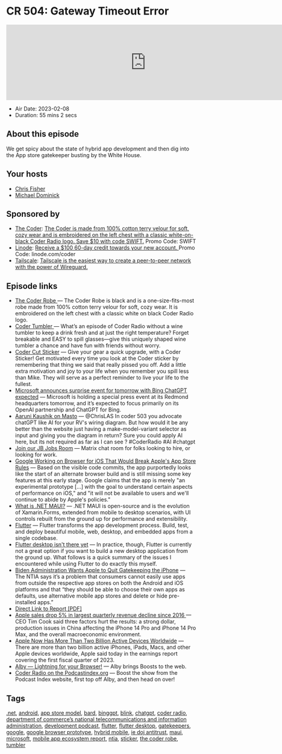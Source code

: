 # CR 504: Gateway Timeout Error

<iframe src="https://player.fireside.fm/v2/MLf2ZzhC+6DRNA4g2?theme=dark" width="740" height="200" frameborder="0" scrolling="no"></iframe>

* Air Date: 2023-02-08
* Duration: 55 mins 2 secs

## About this episode

We get spicy about the state of hybrid app development and then dig into the App store gatekeeper busting by the White House.

## Your hosts
* [Chris Fisher](https://coder.show/hosts/chrislas)
* [Michael Dominick](https://coder.show/hosts/michael)

## Sponsored by

  * [The Coder](https://www.jupitergarage.com/product/the-coder-robe): [The Coder is made from 100% cotton terry velour for soft, cozy wear and is embroidered on the left chest with a classic white-on-black Coder Radio logo. Save $10 with code SWIFT.](https://www.jupitergarage.com/product/the-coder-robe) Promo Code: SWIFT
  * [Linode](https://linode.com/coder): [Receive a $100 60-day credit towards your new account. ](https://linode.com/coder) Promo Code: linode.com/coder
  * [Tailscale](https://tailscale.com/coder): [Tailscale is the easiest way to create a peer-to-peer network with the power of Wireguard. ](https://tailscale.com/coder)



## Episode links

  * [The Coder Robe ](https://www.jupitergarage.com/product/the-coder-robe "The Coder Robe ") — The Coder Robe is black and is a one-size-fits-most robe made from 100% cotton terry velour for soft, cozy wear. It is embroidered on the left chest with a classic white on black Coder Radio logo.
  * [Coder Tumbler ](https://www.jupitergarage.com/product/coder-tumbler "Coder Tumbler ") — What’s an episode of Coder Radio without a wine tumbler to keep a drink fresh and at just the right temperature? Forget breakable and EASY to spill glasses—give this uniquely shaped wine tumbler a chance and have fun with friends without worry.
  * [Coder Cut Sticker](https://www.jupitergarage.com/product/coder-cut-sticker "Coder Cut Sticker") — Give your gear a quick upgrade, with a Coder Sticker! Get motivated every time you look at the Coder sticker by remembering that thing we said that really pissed you off. Add a little extra motivation and joy to your life when you remember you spill less than Mike. They will serve as a perfect reminder to live your life to the fullest.
  * [Microsoft announces surprise event for tomorrow with Bing ChatGPT expected](https://www.theverge.com/2023/2/6/23574185/microsoft-event-date-time-openai-bing-chatgpt "Microsoft announces surprise event for tomorrow with Bing ChatGPT expected") — Microsoft is holding a special press event at its Redmond headquarters tomorrow, and it’s expected to focus primarily on its OpenAI partnership and ChatGPT for Bing.
  * [Aaruni Kaushik on Masto](https://podcastindex.social/@double_a_runi@mastodon.edufor.me/109807222192146753 "Aaruni Kaushik on Masto") — @ChrisLAS In coder 503 you advocate chatGPT like AI for your RV's wiring diagram. But how would it be any better than the website just having a make-model-variant selector as input and giving you the diagram in return? Sure you could apply AI here, but its not required as far as I can see ? #CoderRadio #AI #chatgpt
  * [Join our JB Jobs Room](https://matrix.to/#/%23jobs:jupiterbroadcasting.com "Join our JB Jobs Room") — Matrix chat room for folks looking to hire, or looking for work.
  * [Google Working on Browser for iOS That Would Break Apple's App Store Rules](https://www.macrumors.com/2023/02/04/google-working-on-browser-that-would-break-rules/ "Google Working on Browser for iOS That Would Break Apple's App Store Rules") — Based on the visible code commits, the app purportedly looks like the start of an alternate browser build and is still missing some key features at this early stage. Google claims that the app is merely "an experimental prototype [...] with the goal to understand certain aspects of performance on iOS," and "it will not be available to users and we'll continue to abide by Apple's policies."
  * [What is .NET MAUI?](https://learn.microsoft.com/en-us/dotnet/maui/what-is-maui?view=net-maui-7.0 "What is .NET MAUI?") — .NET MAUI is open-source and is the evolution of Xamarin.Forms, extended from mobile to desktop scenarios, with UI controls rebuilt from the ground up for performance and extensibility. 
  * [Flutter](https://flutter.dev/ "Flutter") — Flutter transforms the app development process. Build, test, and deploy beautiful mobile, web, desktop, and embedded apps from a single codebase.
  * [Flutter desktop isn't there yet](https://plei.one/blog/flutter-desktop-not-there-yet/ "Flutter desktop isn't there yet") — In practice, though, Flutter is currently not a great option if you want to build a new desktop application from the ground up. What follows is a quick summary of the issues I encountered while using Flutter to do exactly this myself.
  * [Biden Administration Wants Apple to Quit Gatekeeping the iPhone](https://gizmodo.com/biden-admin-iphone-android-ios-app-store-sideload-ntia-1850066905 "Biden Administration Wants Apple to Quit Gatekeeping the iPhone") — The NTIA says it’s a problem that consumers cannot easily use apps from outside the respective app stores on both the Android and iOS platforms and that “they should be able to choose their own apps as defaults, use alternative mobile app stores and delete or hide pre-installed apps.” 
  * [Direct Link to Report [PDF]](https://www.ntia.gov/sites/default/files/publications/mobileappecosystemreport.pdf "Direct Link to Report \[PDF\]")
  * [Apple sales drop 5% in largest quarterly revenue decline since 2016 ](https://www.cnbc.com/2023/02/02/apple-aapl-earnings-q1-2023.html "Apple sales drop 5% in largest quarterly revenue decline since 2016 ") — CEO Tim Cook said three factors hurt the results: a strong dollar, production issues in China affecting the iPhone 14 Pro and iPhone 14 Pro Max, and the overall macroeconomic environment. 
  * [Apple Now Has More Than Two Billion Active Devices Worldwide](https://www.macrumors.com/2023/02/02/apple-two-billion-active-devices/ "Apple Now Has More Than Two Billion Active Devices Worldwide") — There are more than two billion active iPhones, iPads, Macs, and other Apple devices worldwide, Apple said today in the earnings report covering the first fiscal quarter of 2023. 
  * [Alby — Lightning for your Browser!](https://getalby.com/ "Alby — Lightning for your Browser!") — Alby brings Boosts to the web.
  * [Coder Radio on the Podcastindex.org](https://podcastindex.org/podcast/487548 "Coder Radio on the Podcastindex.org") — Boost the show from the Podcast Index website, first top off Alby, and then head on over!



## Tags

[.net](https://coder.show/tags/.net), [android](https://coder.show/tags/android), [app store model](https://coder.show/tags/app%20store%20model), [bard](https://coder.show/tags/bard), [binggpt](https://coder.show/tags/binggpt), [blink](https://coder.show/tags/blink), [chatgpt](https://coder.show/tags/chatgpt), [coder radio](https://coder.show/tags/coder%20radio), [department of commerce’s national telecommunications and information administration](https://coder.show/tags/department%20of%20commerce%E2%80%99s%20national%20telecommunications%20and%20information%20administration), [development podcast](https://coder.show/tags/development%20podcast), [flutter](https://coder.show/tags/flutter), [flutter desktop](https://coder.show/tags/flutter%20desktop), [gatekeepers](https://coder.show/tags/gatekeepers), [google](https://coder.show/tags/google), [google browser prototype](https://coder.show/tags/google%20browser%20prototype), [hybrid mobile](https://coder.show/tags/hybrid%20mobile), [ie doj antitrust](https://coder.show/tags/ie%20doj%20antitrust), [maui](https://coder.show/tags/maui), [microsoft](https://coder.show/tags/microsoft), [mobile app ecosystem report](https://coder.show/tags/mobile%20app%20ecosystem%20report), [ntia](https://coder.show/tags/ntia), [sticker](https://coder.show/tags/sticker), [the coder robe](https://coder.show/tags/the%20coder%20robe), [tumbler](https://coder.show/tags/tumbler)